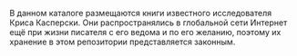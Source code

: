 В данном каталоге размещаются книги известного исследователя Криса Касперски. Они распространялись в глобальной сети Интернет ещё при жизни писателя с его ведома и по его желанию, поэтому их хранение в этом репозитории представляется законным.
